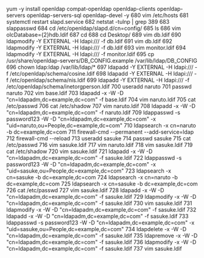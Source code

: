  yum -y install openldap compat-openldap openldap-clients openldap-servers openldap-servers-sql openldap-devel -y
  680  vim /etc/hosts
  681  systemctl restart slapd.service 
  682  netstat -tulnp | grep 389
  683  slappasswd 
  684  cd /etc/openldap/slapd.d/cn\=config/
  685  ls
  686  vim olcDatabase\=\{2\}hdb.ldif 
  687  cd 
  688  cd Desktop/
  689  vim db.ldif
  690  ldapmodify -Y EXTERNAL  -H ldapi:/// -f db.ldif
  691  vim db.ldif
  692  ldapmodify -Y EXTERNAL  -H ldapi:/// -f db.ldif
  693  vim monitor.ldif
  694  ldapmodify -Y EXTERNAL  -H ldapi:/// -f monitor.ldif
  695  cp /usr/share/openldap-servers/DB_CONFIG.example /var/lib/ldap/DB_CONFIG
  696  chown ldap:ldap /var/lib/ldap/*
  697  ldapadd -Y EXTERNAL -H ldapi:/// -f /etc/openldap/schema/cosine.ldif
  698  ldapadd -Y EXTERNAL -H ldapi:/// -f /etc/openldap/schema/nis.ldif 
  699  ldapadd -Y EXTERNAL -H ldapi:/// -f /etc/openldap/schema/inetorgperson.ldif
  700  useradd naruto
  701  passwd naruto
  702  vim base.ldif
  703  ldapadd -x -W -D "cn=ldapadm,dc=example,dc=com" -f base.ldif
  704  vim naruto.ldif
  705  cat /etc/passwd
  706  cat /etc/shadow
  707  vim naruto.ldif
  708  ldapadd -x -W -D "cn=ldapadm,dc=example,dc=com" -f naruto.ldif
  709  ldappasswd -s password123 -W -D "cn=ldapadm,dc=example,dc=com" -x "uid=naruto,ou=People,dc=example,dc=com"
  710  ldapsearch -x cn=naruto -b dc=example,dc=com
  711  firewall-cmd --permanent --add-service=ldap
  712  firewall-cmd --reload 
  713  useradd sasuke
  714  passwd sasuke
  715  cat /etc/passwd
  716  vim sasuke.ldif
  717  vim naruto.ldif 
  718  vim sasuke.ldif
  719  cat /etc/shadow
  720  vim sasuke.ldif
  721  ldapadd -x -W -D "cn=ldapadm,dc=example,dc=com" -f sasuke.ldif
  722  ldappasswd -s password123 -W -D "cn=ldapadm,dc=example,dc=com" -x "uid=sasuke,ou=People,dc=example,dc=com"
  723  ldapsearch -x cn=sasuke -b dc=example,dc=com
  724  ldapsearch -x cn=naruto -b dc=example,dc=com
  725  ldapsearch -x cn=sasuke -b dc=example,dc=com
  726  cat /etc/passwd
  727  vim sasuke.ldif 
  728  ldapadd -x -W -D "cn=ldapadm,dc=example,dc=com" -f sasuke.ldif
  729  ldapmodify -x -W -D "cn=ldapadm,dc=example,dc=com" -f sasuke.ldif
  730  vim sasuke.ldif 
  731  ldapmodify -x -W -D "cn=ldapadm,dc=example,dc=com" -f sasuke.ldif
  732  ldapadd -x -W -D "cn=ldapadm,dc=example,dc=com" -f sasuke.ldif
  733  ldappasswd -s password123 -W -D "cn=ldapadm,dc=example,dc=com" -x "uid=sasuke,ou=People,dc=example,dc=com"
  734  ldapdelete -x -W -D "cn=ldapadm,dc=example,dc=com" -f sasuke.ldif
  735  ldapremove -x -W -D "cn=ldapadm,dc=example,dc=com" -f sasuke.ldif
  736  ldapmodify -x -W -D "cn=ldapadm,dc=example,dc=com" -f sasuke.ldif
  737  vim sasuke.ldif 
